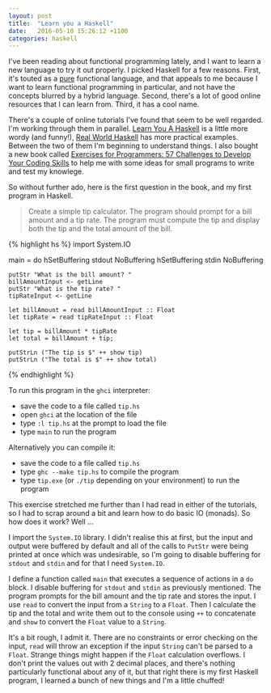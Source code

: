 ```yaml
---
layout: post
title:  "Learn you a Haskell"
date:   2016-05-10 15:26:12 +1100
categories: haskell
---
```


I've been reading about functional programming lately, and I want to learn a new language to try it out properly. I picked Haskell for a few reasons. First, it's touted as a [pure](https://en.wikipedia.org/wiki/Purely_functional) functional language, and that appeals to me because I want to learn functional programming in particular, and not have the concepts blurred by a hybrid language. Second, there's a lot of good online resources that I can learn from. Third, it has a cool name.

There's a couple of online tutorials I've found that seem to be well regarded. I'm working through them in parallel. [Learn You A Haskell](http://learnyouahaskell.com/) is a little more wordy (and funny!), [Real World Haskell](http://book.realworldhaskell.org/) has more practical examples. Between the two of them I'm beginning to understand things. I also bought a new book called [Exercises for Programmers: 57 Challenges to Develop Your Coding Skills](https://www.amazon.com/Exercises-Programmers-Challenges-Develop-Coding/dp/1680501224) to help me with some ideas for small programs to write and test my knowlege.

So without further ado, here is the first question in the book, and my first program in Haskell.

> Create a simple tip calculator. The program should prompt for a bill amount and a tip rate. The program must compute the tip and display both the tip and the total amount of the bill.

{% highlight hs %}
import System.IO

main = do
    hSetBuffering stdout NoBuffering
    hSetBuffering stdin NoBuffering

    putStr "What is the bill amount? "
    billAmountInput <- getLine
    putStr "What is the tip rate? "
    tipRateInput <- getLine

    let billAmount = read billAmountInput :: Float
    let tipRate = read tipRateInput :: Float

    let tip = billAmount * tipRate
    let total = billAmount + tip;

    putStrLn ("The tip is $" ++ show tip)
    putStrLn ("The total is $" ++ show total)
{% endhighlight %}

To run this program in the `ghci` interpreter:

* save the code to a file called `tip.hs`
* open `ghci` at the location of the file
* type `:l tip.hs` at the prompt to load the file
* type `main` to run the program

Alternatively you can compile it:

* save the code to a file called `tip.hs`
* type `ghc --make tip.hs` to compile the program
* type `tip.exe` (or `./tip` depending on your environment) to run the program

This exercise stretched me further than I had read in either of the tutorials, so I had to scrap around a bit and learn how to do basic IO (monads). So how does it work? Well ...

I import the `System.IO` library. I didn't realise this at first, but the input and output were buffered by default and all of the calls to `PutStr` were being printed at once which was undesirable, so I'm going to disable buffering for `stdout` and `stdin` and for that I need `System.IO`.

I define a function called `main` that executes a sequence of actions in a `do` block. I disable buffering for `stdout` and `stdin` as previously mentioned. The program prompts for the bill amount and the tip rate and stores the input. I use `read` to convert the input from a `String` to a `Float`. Then I calculate the tip and the total and write them out to the console using `++` to concatenate and `show` to convert the `Float` value to a `String`.

It's a bit rough, I admit it. There are no constraints or error checking on the input, `read` will throw an exception if the input `String` can't be parsed to a `Float`. Strange things might happen if the `Float` calculation overflows. I don't print the values out with 2 decimal places, and there's nothing particularly functional about any of it, but that right there is my first Haskell program, I learned a bunch of new things and I'm a little chuffed!
